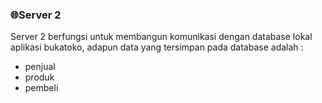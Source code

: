 ### 🌐Server 2
Server 2 berfungsi untuk membangun komunikasi dengan database lokal aplikasi bukatoko, adapun data yang tersimpan pada database adalah : 
- penjual
- produk
- pembeli